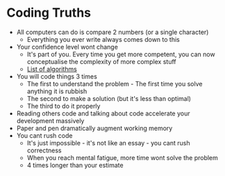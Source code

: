 Coding Truths
=============

* All computers can do is compare 2 numbers (or a single character)
    * Everything you ever write always comes down to this
* Your confidence level wont change
    * It's part of you. Every time you get more competent, you can now conceptualise the complexity of more complex stuff
    * [List of algorithms](https://en.wikipedia.org/wiki/List_of_algorithms)
* You will code things 3 times
    * The first to understand the problem - The first time you solve anything it is rubbish
    * The second to make a solution (but it's less than optimal)
    * The third to do it properly
* Reading others code and talking about code accelerate your development massively
* Paper and pen dramatically augment working memory
* You cant rush code
    * It's just impossible - it's not like an essay - you cant rush correctness
    * When you reach mental fatigue, more time wont solve the problem
    * 4 times longer than your estimate
